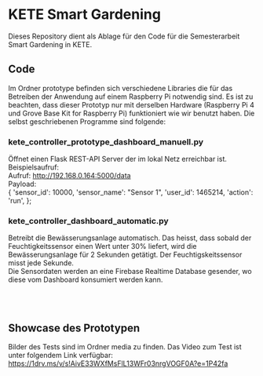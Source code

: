 # KETE Smart Gardening

Dieses Repository dient als Ablage für den Code für die Semesterarbeit Smart Gardening in KETE. 

## Code
Im Ordner prototype befinden sich verschiedene Libraries die für das Betreiben der Anwendung auf einem Raspberry Pi notwendig sind.
Es ist zu beachten, dass dieser Prototyp nur mit derselben Hardware (Raspberry Pi 4 und Grove Base Kit for Raspberry Pi) funktioniert wie wir benutzt haben.
Die selbst geschriebenen Programme sind folgende:

### kete_controller_prototype_dashboard_manuell.py
Öffnet einen Flask REST-API Server der im lokal Netz erreichbar ist. <br>
Beispielsaufruf: <br>
Aufruf: http://192.168.0.164:5000/data <br>
Payload: <br>
{
  'sensor_id': 10000,
  'sensor_name': "Sensor 1",
  'user_id': 1465214,
  'action': 'run',
};

### kete_controller_dashboard_automatic.py
Betreibt die Bewässerungsanlage automatisch. Das heisst, dass sobald der Feuchtigkeitssensor einen Wert unter 30% liefert, wird die Bewässerungsanlage für 2 Sekunden getätigt. Der Feuchtigskeitssensor misst jede Sekunde. <br>
Die Sensordaten werden an eine Firebase Realtime Database gesender, wo diese vom Dashboard konsumiert werden kann.

<br><br>



## Showcase des Prototypen
Bilder des Tests sind im Ordner media zu finden.
Das Video zum Test ist unter folgendem Link verfügbar: https://1drv.ms/v/s!AivE33WXfMsFlL13WFr03nrgVOGF0A?e=1P42fa

